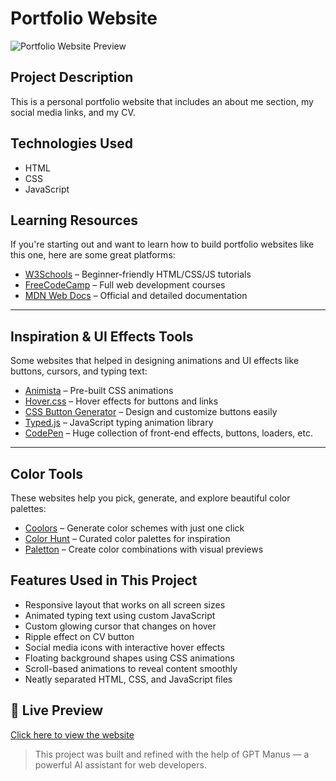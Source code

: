 # Portfolio Website
![Portfolio Website Preview](pageGif.gif) 

## Project Description
This is a personal portfolio website that includes an about me section, my social media links, and my CV.

## Technologies Used
- HTML  
- CSS  
- JavaScript

## Learning Resources  
If you're starting out and want to learn how to build portfolio websites like this one, here are some great platforms:

- [W3Schools](https://www.w3schools.com/) – Beginner-friendly HTML/CSS/JS tutorials  
- [FreeCodeCamp](https://www.freecodecamp.org/) – Full web development courses  
- [MDN Web Docs](https://developer.mozilla.org/en-US/) – Official and detailed documentation  

---

## Inspiration & UI Effects Tools  
Some websites that helped in designing animations and UI effects like buttons, cursors, and typing text:

- [Animista](https://animista.net/) – Pre-built CSS animations  
- [Hover.css](https://ianlunn.github.io/Hover/) – Hover effects for buttons and links  
- [CSS Button Generator](https://cssbuttons.app/) – Design and customize buttons easily  
- [Typed.js](https://mattboldt.com/demos/typed-js/) – JavaScript typing animation library  
- [CodePen](https://codepen.io/) – Huge collection of front-end effects, buttons, loaders, etc.
  
---

 ## Color Tools  
These websites help you pick, generate, and explore beautiful color palettes:

- [Coolors](https://coolors.co/) – Generate color schemes with just one click  
- [Color Hunt](https://colorhunt.co/) – Curated color palettes for inspiration  
- [Paletton](https://paletton.com/) – Create color combinations with visual previews  

 ## Features Used in This Project  
- Responsive layout that works on all screen sizes  
- Animated typing text using custom JavaScript  
- Custom glowing cursor that changes on hover  
- Ripple effect on CV button  
- Social media icons with interactive hover effects  
- Floating background shapes using CSS animations  
- Scroll-based animations to reveal content smoothly  
- Neatly separated HTML, CSS, and JavaScript files

## 🔗 Live Preview  
[Click here to view the website](https://asayl01.github.io/Portfolio-site/)

> This project was built and refined with the help of GPT Manus — a powerful AI assistant for web developers.

